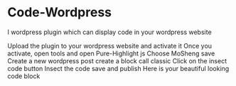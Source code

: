 # Code-Wordpress
I wordpress plugin which can display code in your wordpress website

Upload the plugin to your wordpress website and activate it
Once you activate, open tools and open Pure-Highlight js
Choose MoSheng
save
Create a new wordpress post
create a block call classic
Click on the insect code button
Insect the code
save and publish
Here is your beautiful looking code block
